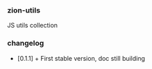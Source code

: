 ### zion-utils

JS utils collection

### changelog

* [0.1.1] + First stable version, doc still building
